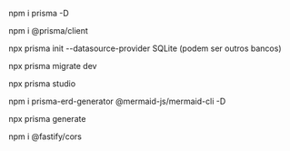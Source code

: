 npm i prisma -D

npm i @prisma/client

npx prisma init --datasource-provider SQLite (podem ser outros bancos)

<!--Versionamento das entidades e tabelas do banco -->
npx prisma migrate dev

<!--Para visualizar e editar suas tabelas através de uma interface -->
npx prisma studio

<!-- Para criar o Diagrama Entidade Relacionamento dinamicamente ERD-->
npm i prisma-erd-generator @mermaid-js/mermaid-cli -D 

<!--Gera o Diagrama através de um SVG -->
npx prisma generate

npm i @fastify/cors